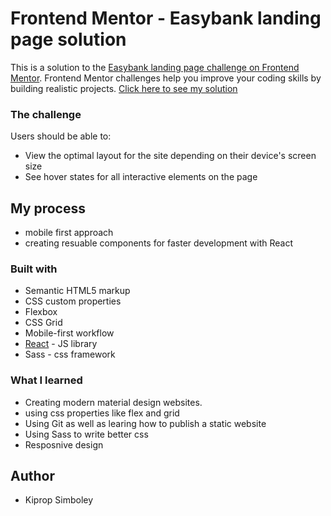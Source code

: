 # Frontend Mentor - Easybank landing page solution

This is a solution to the [Easybank landing page challenge on Frontend Mentor](https://www.frontendmentor.io/challenges/easybank-landing-page-WaUhkoDN). Frontend Mentor challenges help you improve your coding skills by building realistic projects. 
[Click here to see my solution](https://90834e96.easybank-3qg.pages.dev/)

### The challenge

Users should be able to:

- View the optimal layout for the site depending on their device's screen size
- See hover states for all interactive elements on the page

## My process

- mobile first approach
- creating resuable components for faster development with React

### Built with

- Semantic HTML5 markup
- CSS custom properties
- Flexbox
- CSS Grid
- Mobile-first workflow
- [React](https://reactjs.org/) - JS library
- Sass - css framework

### What I learned

- Creating modern material design websites.
- using css properties like flex and grid
- Using Git as well as learing how to publish a static website
- Using Sass to write better css
- Resposnive design


## Author

- Kiprop Simboley


